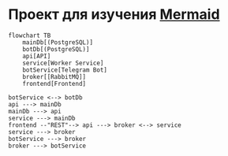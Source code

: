 # Проект для изучения [Mermaid](https://mermaid.js.org/) 

```mermaid
flowchart TB
    mainDb[(PostgreSQL)]
    botDb[(PostgreSQL)]
    api[API]
    service[Worker Service]
    botService[Telegram Bot]
    broker[[RabbitMQ]]
    frontend[Frontend]

botService <--> botDb
api ---> mainDb
mainDb ---> api
service ---> mainDb
frontend --"REST"--> api ---> broker <--> service
service ---> broker
botService ---> broker
broker ---> botService
```
